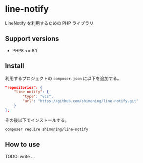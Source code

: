 # line-notify
LineNotify を利用するための PHP ライブラリ

## Support versions
* PHP8 <= 8.1

## Install

利用するプロジェクトの `composer.json` に以下を追加する。
```composer.json
"repositories": {
    "line-notify": {
        "type": "vcs",
        "url": "https://github.com/shimoning/line-notify.git"
    }
},
```

その後以下でインストールする。

```bash
composer require shimoning/line-notify
```

## How to use
TODO: write ...
